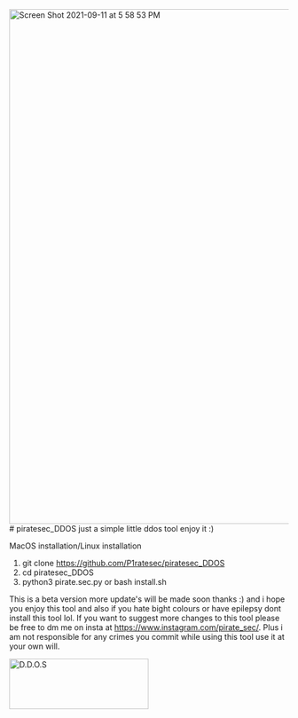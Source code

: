 <img width="928" alt="Screen Shot 2021-09-11 at 5 58 53 PM" src="https://user-images.githubusercontent.com/90520934/132956257-083017ba-0d36-4041-a2f0-fdfad6b530de.png">
# piratesec_DDOS
just a simple little ddos tool enjoy it :)

MacOS installation/Linux installation 

1. git clone https://github.com/P1ratesec/piratesec_DDOS 
2. cd piratesec_DDOS  
3. python3 pirate.sec.py or bash install.sh  

This is a beta version more update's will be made soon thanks :) and i hope you enjoy this tool 
and also if you hate bight colours or have epilepsy dont install this tool lol. If you want to suggest more changes to this tool 
please be free to dm me on insta at https://www.instagram.com/pirate_sec/.
Plus i am not responsible for any crimes you commit while using this tool use it at your own will.

  <a href="https://cooltext.com"><img src="https://images.cooltext.com/5551885.gif" width="251" height="91" alt="D.D.O.S" /></a>
                
